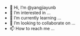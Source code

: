 - 👋 Hi, I’m @yangjiayunb
- 👀 I’m interested in ...
- 🌱 I’m currently learning ...
- 💞️ I’m looking to collaborate on ...
- 📫 How to reach me ...

<!---
yangjiayunb/yangjiayunb is a ✨ special ✨ repository because its `README.md` (this file) appears on your GitHub profile.
You can click the Preview link to take a look at your changes.
--->
